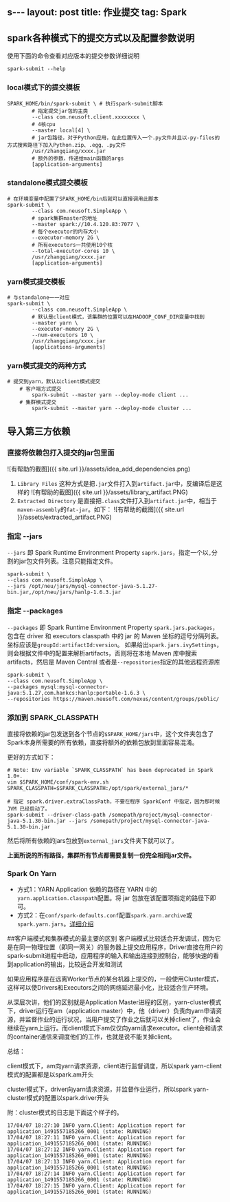 s---
layout: post
title: 作业提交
tag: Spark
---

## spark各种模式下的提交方式以及配置参数说明
使用下面的命令查看对应版本的提交参数详细说明
```shell
spark-submit --help
```
### local模式下的提交模板
```shell
SPARK_HOME/bin/spark-submit \ # 执行spark-submit脚本
		# 指定提交jar包的主类
		--class com.neusoft.client.xxxxxxxx \ 
		# 4核cpu
		--master local[4] \ 
		# jar包路径，对于Python应用，在此位置传入一个.py文件并且以-py-files的方式搜索路径下加入Python.zip、.egg、.py文件
		/usr/zhangqiang/xxxx.jar 
		# 额外的参数，传递给main函数的args
		[application-arguments]
```
### standalone模式提交模板
```shell
# 在环境变量中配置了SPARK_HOME/bin后就可以直接调用此脚本
spark-submit \ 
		--class com.neusoft.SimpleApp \
		# spark集群master的地址
		--master spark://10.4.120.83:7077 \ 
		# 每个executor的内存大小
		--executor-memory 2G \	
		# 所有executors一共使用10个核
		--total-executor-cores 10 \ 
		/usr/zhangqiang/xxxx.jar
		[application-arguments]
```
### yarn模式提交模板
```shell
# 与standalone一一对应
spark-submit \
		--class com.neusoft.SimpleApp \
		# 默认是client模式，该集群的位置可以在HADOOP_CONF_DIR变量中找到
		--master yarn \
		--executor-memory 2G \
		--num-executors 10 \
		/usr/zhangqiang/xxxx.jar
		[applications-arguments]
```
### yarn模式提交的两种方式
```shell
# 提交到yarn，默认以client模式提交
	# 客户端方式提交
		spark-submit --master yarn --deploy-mode client ...
	# 集群模式提交
		spark-submit --master yarn --deploy-mode cluster ...
```
## 导入第三方依赖
### 直接将依赖包打入提交的jar包里面
![有帮助的截图]({{ site.url }}/assets/idea_add_dependencies.png)

1. `Library Files` 这种方式是把`.jar`文件打入到`artifact.jar`中，反编译后是这样的
![有帮助的截图]({{ site.url }}/assets/library_artifact.PNG)
2. `Extracted Directory` 是直接把`.class`文件打入到`artifact.jar`中，相当于`maven-assembly`的`fat-jar`。如下：
![有帮助的截图]({{ site.url }}/assets/extracted_artifact.PNG)

### 指定 --jars
`--jars` 即 Spark Runtime Environment Property `saprk.jars`，指定一个以`,`分割的jar包文件列表。注意只能指定文件。

```shell
spark-submit \
--class com.neusoft.SimpleApp \
--jars /opt/neu/jars/mysql-connector-java-5.1.27-bin.jar,/opt/neu/jars/hanlp-1.6.3.jar
```

### 指定 --packages
`--packages` 即 Spark Runtime Environment Property `spark.jars.packages`，包含在 driver 和 executors classpath 中的 jar 的 Maven 坐标的逗号分隔列表。 坐标应该是`groupId:artifactId:version`。 如果给出`spark.jars.ivySettings`，则会根据文件中的配置来解析artifacts，否则将在本地 Maven 库中搜索 artifacts，然后是 Maven Central 或者是`--repositories`指定的其他远程资源库 

```shell
spark-submit \
--class com.neusoft.SimpleApp \
--packages mysql:mysql-connector-java:5.1.27,com.hankcs:hanlp:portable-1.6.3 \
--repositories https://maven.neusoft.com/nexus/content/groups/public/                                                     
```

### 添加到 SPARK_CLASSPATH
直接将依赖的jar包发送到各个节点的`$SPARK_HOME/jars`中，这个文件夹包含了Spark本身所需要的所有依赖，直接将额外的依赖包放到里面容易混淆。

更好的方式如下：
```shell
# Note: Env variable `SPARK_CLASSPATH` has been deprecated in Spark 1.0+.
vim $SPARK_HOME/conf/spark-env.sh
SPARK_CLASSPATH=$SPARK_CLASSPATH:/opt/spark/external_jars/*

# 指定 spark.driver.extraClassPath，不要在程序 SparkConf 中指定，因为那时候 JVM 已经启动了。
spark-submit --driver-class-path /somepath/project/mysql-connector-java-5.1.30-bin.jar --jars /somepath/project/mysql-connector-java-5.1.30-bin.jar
```

然后将所有依赖的jars包放到`external_jars`文件夹下就可以了。

**上面所说的所有路径，集群所有节点都需要复制一份完全相同jar文件。**

### Spark On Yarn
* 方式1：YARN Application 依赖的路径在 YARN 中的`yarn.application.classpath`配置。将 jar 包放在该配置项指定的路径下即可。
* 方式2：在`conf/spark-defaults.conf`配置`spark.yarn.archive`或`spark.yarn.jars`。[详细介绍](http://spark.apache.org/docs/latest/running-on-yarn.html#preparations)

##客户端模式和集群模式的最主要的区别
客户端模式比较适合开发调试，因为它是在同一物理位置（即同一网关）的服务器上提交应用程序，Driver直接在用户的spark-submit进程中启动，应用程序的输入和输出连接到控制台，能够快速的看到application的输出，比较适合开发和测试

如果应用程序是在远离Worker节点的某台机器上提交的，一般使用Cluster模式，这样可以使Drivers和Executors之间的网络延迟最小化，比较适合生产环境。

从深层次讲，他们的区别就是Application Master进程的区别，yarn-cluster模式下，driver运行在am（application master）中，他（driver）负责向yarn申请资源，并监督作业的运行状况，当用户提交了作业之后就可以关掉client了，作业会继续在yarn上运行。而client模式下am仅仅向yarn请求executor。client会和请求的container通信来调度他们的工作，也就是说不能关掉client。

总结：			

client模式下，am向yarn请求资源，client进行监督调度，所以spark yarn-client模式的配置都是以spark.am开头

cluster模式下，driver向yarn请求资源，并监督作业运行，所以spark yarn-cluster模式的配置以spark.driver开头
			
附：cluster模式的日志是下面这个样子的。
```console
17/04/07 18:27:10 INFO yarn.Client: Application report for application_1491557185266_0001 (state: RUNNING)
17/04/07 18:27:11 INFO yarn.Client: Application report for application_1491557185266_0001 (state: RUNNING)
17/04/07 18:27:12 INFO yarn.Client: Application report for application_1491557185266_0001 (state: RUNNING)
17/04/07 18:27:13 INFO yarn.Client: Application report for application_1491557185266_0001 (state: RUNNING)
17/04/07 18:27:14 INFO yarn.Client: Application report for application_1491557185266_0001 (state: RUNNING)
17/04/07 18:27:15 INFO yarn.Client: Application report for application_1491557185266_0001 (state: RUNNING)
```
